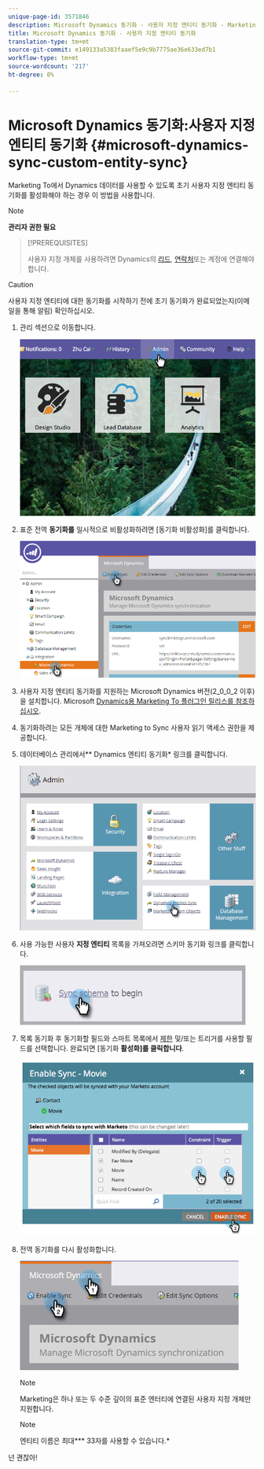 ```yaml
---
unique-page-id: 3571846
description: Microsoft Dynamics 동기화 - 사용자 지정 엔티티 동기화 - Marketing To Docs - 제품 설명서
title: Microsoft Dynamics 동기화 - 사용자 지정 엔티티 동기화
translation-type: tm+mt
source-git-commit: e149133a5383faaef5e9c9b7775ae36e633ed7b1
workflow-type: tm+mt
source-wordcount: '217'
ht-degree: 0%

---
```



# Microsoft Dynamics 동기화:사용자 지정 엔티티 동기화 {#microsoft-dynamics-sync-custom-entity-sync}

Marketing To에서 Dynamics 데이터를 사용할 수 있도록 초기 사용자 지정 엔티티 동기화를 활성화해야 하는 경우 이 방법을 사용합니다.

>[!NOTE]
>
>**관리자 권한 필요**

>[!PREREQUISITES]
>
>사용자 지정 개체를 사용하려면 Dynamics의 [리드](microsoft-dynamics-sync-lead-sync.md), [연락처](microsoft-dynamics-sync-contact-sync.md)또는 [](microsoft-dynamics-sync-account-sync.md)계정에 연결해야합니다.

>[!CAUTION]
>
>사용자 지정 엔티티에 대한 동기화를 시작하기 전에 초기 동기화가 완료되었는지(이메일을 통해 알림) 확인하십시오.

1. 관리 섹션으로 이동합니다.

   ![](assets/image2014-10-20-14-3a32-3a16.png)

1. 표준 전역 **동기화를** 일시적으로 비활성화하려면 [동기화 비활성화]를 클릭합니다.

   ![](assets/image2015-11-10-9-3a0-3a6.png)

1. 사용자 지정 엔티티 동기화를 지원하는 Microsoft Dynamics 버전(2_0_0_2 이후)을 설치합니다. Microsoft [Dynamics용 Marketing To 플러그인 릴리스를 참조하십시오](../../../../product-docs/crm-sync/microsoft-dynamics-sync/marketo-plugin-releases-for-microsoft-dynamics.md).
1. 동기화하려는 모든 개체에 대한 Marketing to Sync 사용자 읽기 액세스 권한을 제공합니다.
1. 데이터베이스 관리에서** Dynamics 엔티티 동기화* 링크를 클릭합니다.

   ![](assets/image2015-11-10-9-3a6-3a55.png)

1. 사용 가능한 사용자 **지정 엔티티** 목록을 가져오려면 스키마 동기화 링크를 클릭합니다.

   ![](assets/image2015-11-10-9-3a41-3a37.png)

1. 목록 동기화 후 동기화할 필드와 스마트 목록에서 [제한](../../../../product-docs/core-marketo-concepts/smart-lists-and-static-lists/using-smart-lists/add-a-constraint-to-a-smart-list-filter.md) 및/또는 트리거를 사용할 필드를 선택합니다. 완료되면 [동기화 **활성화]를 클릭합니다**.

   ![](assets/image2014-10-20-14-3a32-3a55.png)

1. 전역 동기화를 다시 활성화합니다.

   ![](assets/image2015-11-10-9-3a48-3a35.png)

   >[!NOTE]
   >
   >Marketing은 하나 또는 두 수준 깊이의 표준 엔터티에 연결된 사용자 지정 개체만 지원합니다.

   >[!NOTE]
   >
   >엔티티 이름은 최대*** 33자를 사용할 수 있습니다.*

넌 괜찮아!